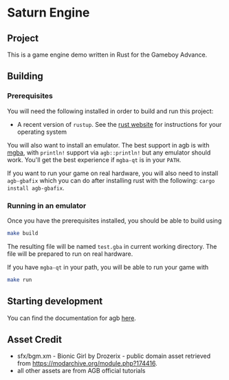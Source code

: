 # Saturn Engine

## Project

This is a game engine demo written in Rust for the Gameboy Advance.

## Building

### Prerequisites

You will need the following installed in order to build and run this project:

* A recent version of `rustup`. See the [rust website](https://www.rust-lang.org/tools/install) for instructions for your operating system

You will also want to install an emulator. The best support in agb is with [mgba](https://mgba.io), with
`println!` support via `agb::println!` but any emulator should work. You'll get the best experience if
`mgba-qt` is in your `PATH`.

If you want to run your game on real hardware, you will also need to install `agb-gbafix` which you can do after installing
rust with the following: `cargo install agb-gbafix`.

### Running in an emulator

Once you have the prerequisites installed, you should be able to build using

```sh
make build
```

The resulting file will be named `test.gba` in current working directory.  The file will be prepared to run on real hardware.

If you have `mgba-qt` in your path, you will be able to run your game with

```sh
make run
```

## Starting development

You can find the documentation for agb [here](https://docs.rs/agb/latest/agb/).

## Asset Credit

- sfx/bgm.xm - Bionic Girl by Drozerix - public domain asset retrieved from https://modarchive.org/module.php?174416.
- all other assets are from AGB official tutorials